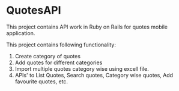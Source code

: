 # QuotesAPI
This project contains API work in Ruby on Rails for quotes mobile application. 

This project contains following functionality:
1) Create category of quotes
2) Add quotes for different categories
3) Import multiple quotes category wise using excell file.
4) APIs' to List Quotes, Search quotes, Category wise quotes, Add favourite quotes, etc.
